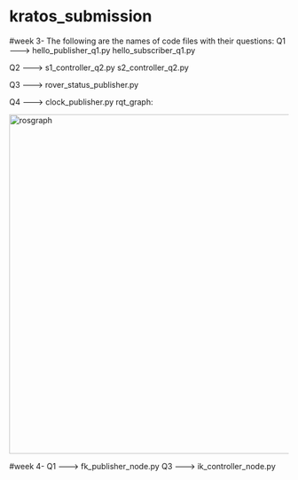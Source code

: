 # kratos_submission

#week 3-
The following are the names of code files with their questions:
Q1 ---> hello_publisher_q1.py
        hello_subscriber_q1.py
        
Q2 ---> s1_controller_q2.py
        s2_controller_q2.py
        
Q3 ---> rover_status_publisher.py

Q4 ---> clock_publisher.py
rqt_graph: 

<img width="1456" height="612" alt="rosgraph" src="https://github.com/user-attachments/assets/b32f5342-4324-4aca-bfc1-e57dc7b29bca" />

#week 4-
Q1 ---> fk_publisher_node.py
Q3 ---> ik_controller_node.py
